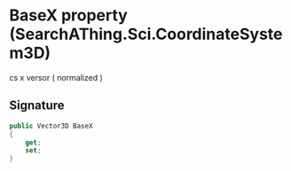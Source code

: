 # BaseX property (SearchAThing.Sci.CoordinateSystem3D)
cs x versor ( normalized )

## Signature
```csharp
public Vector3D BaseX
{
    get;
    set;
}
```
